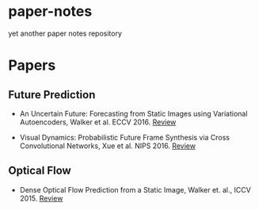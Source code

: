# paper-notes
yet another paper notes repository

# Papers

## Future Prediction

* An Uncertain Future: Forecasting from Static Images using Variational Autoencoders, Walker et al. ECCV 2016. [Review](https://github.com/yassersouri/paper-notes/blob/master/Future-Prediction/An%20Uncertain%20Future:%20Forecasting%20from%20Static%20Images%20using%20Variational%20Autoencoders.md)

* Visual Dynamics: Probabilistic Future Frame Synthesis via Cross Convolutional Networks, Xue et al. NIPS 2016. [Review](https://github.com/yassersouri/paper-notes/blob/master/Future-Prediction/Visual%20Dynamics:%20Probabilistic%20Future%20Frame%20Synthesis%20via%20Cross%20Convolutional%20Networks.md)

## Optical Flow

* Dense Optical Flow Prediction from a Static Image, Walker et. al., ICCV 2015. [Review](https://github.com/yassersouri/paper-notes/blob/master/Optical-Flow-Prediction/Dense%20Optical%20Flow%20Prediction%20from%20a%20Static%20Image.md)
